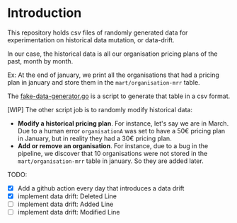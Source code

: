 # Introduction

This repository holds csv files of randomly generated data for experimentation on historical data mutation, or data-drift.

In our case, the historical data is all our organisation pricing plans of the past, month by month.

Ex: At the end of january, we print all the organisations that had a pricing plan in january and store them in the `mart/organisation-mrr` table.

The [fake-data-generator.go](fake-data-generator.go) is a script to generate that table in a csv format.

[WIP] The other script job is to randomly modify historical data:

- **Modify a historical pricing plan**. For instance, let's say we are in March. Due to a human error `organisationA` was set to have a 50€ pricing plan in January, but in reality they had a 30€ pricing plan.
- **Add or remove an organisation**. For instance, due to a bug in the pipeline, we discover that 10 organisations were not stored in the `mart/organisation-mrr` table in january. So they are added later.

TODO:

- [x] Add a github action every day that introduces a data drift
- [x] implement data drift: Deleted Line
- [ ] implement data drift: Added Line
- [ ] implement data drift: Modified Line
